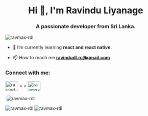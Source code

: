 <h1 align="center">Hi 👋, I'm Ravindu Liyanage</h1>
<h3 align="center">A passionate developer from Sri Lanka.</h3>

<p align="left"> <img src="https://komarev.com/ghpvc/?username=ravmax-rdl&label=Profile%20views&color=0e75b6&style=flat" alt="ravmax-rdl" /> </p>

- 🌱 I’m currently learning **react and react native.**

- 📫 How to reach me **ravindudl.rc@gmail.com**

<h3 align="left">Connect with me:</h3>
<p align="left">
<a href="https://linkedin.com/in/ravinduliyanage23" target="blank"><img align="center" src="https://raw.githubusercontent.com/rahuldkjain/github-profile-readme-generator/master/src/images/icons/Social/linked-in-alt.svg" alt="ravinduliyanage23" height="30" width="40" /></a> <&nbsp;>
<a href="https://instagram.com/ravmax-rdl" target="blank"><img align="center" src="https://raw.githubusercontent.com/rahuldkjain/github-profile-readme-generator/master/src/images/icons/Social/instagram.svg" alt="ravmax-rdl" height="30" width="40" /></a>
</p>

<p>&nbsp;<img align="center" src="https://github-readme-stats.vercel.app/api?username=ravmax-rdl&show_icons=true&locale=en" alt="ravmax-rdl" /></p>

<p><img align="left" src="https://github-readme-stats.vercel.app/api/top-langs?username=ravmax-rdl&show_icons=true&locale=en&layout=compact" alt="ravmax-rdl" /></p>

<p><img align="center" src="https://github-readme-streak-stats.herokuapp.com/?user=ravmax-rdl&" alt="ravmax-rdl" /></p>
